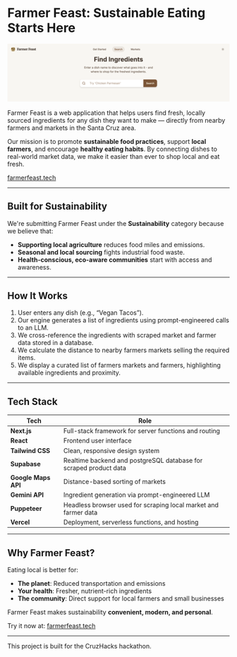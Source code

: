 # Farmer Feast: Sustainable Eating Starts Here

![alt text](/project-images/img-1.png "Homepage")

Farmer Feast is a web application that helps users find fresh, locally sourced ingredients for any dish they want to make — directly from nearby farmers and markets in the Santa Cruz area.

Our mission is to promote **sustainable food practices**, support **local farmers**, and encourage **healthy eating habits**. By connecting dishes to real-world market data, we make it easier than ever to shop local and eat fresh.

[farmerfeast.tech](https://www.farmerfeast.tech/)

---

## Built for Sustainability

We're submitting Farmer Feast under the **Sustainability** category because we believe that:
- **Supporting local agriculture** reduces food miles and emissions.
- **Seasonal and local sourcing** fights industrial food waste.
- **Health-conscious, eco-aware communities** start with access and awareness.

---

## How It Works

1. User enters any dish (e.g., “Vegan Tacos”).
2. Our engine generates a list of ingredients using prompt-engineered calls to an LLM.
3. We cross-reference the ingredients with scraped market and farmer data stored in a database.
4. We calculate the distance to nearby farmers markets selling the required items.
5. We display a curated list of farmers markets and farmers, highlighting available ingredients and proximity.

---

## Tech Stack

| Tech           | Role                                                                 |
|----------------|----------------------------------------------------------------------|
| **Next.js**    | Full-stack framework for server functions and routing                |
| **React**      | Frontend user interface                                  |
| **Tailwind CSS** | Clean, responsive design system                                     |
| **Supabase**   | Realtime backend and postgreSQL database for scraped product data    |
| **Google Maps API** | Distance-based sorting of markets              |
| **Gemini API** | Ingredient generation via prompt-engineered LLM                     |
| **Puppeteer**  | Headless browser used for scraping local market and farmer data      |
| **Vercel**     | Deployment, serverless functions, and hosting                        |

---

## Why Farmer Feast?

Eating local is better for:
- **The planet**: Reduced transportation and emissions
- **Your health**: Fresher, nutrient-rich ingredients
- **The community**: Direct support for local farmers and small businesses

Farmer Feast makes sustainability **convenient, modern, and personal**.

Try it now at: [farmerfeast.tech](https://www.farmerfeast.tech/) 

---

This project is built for the CruzHacks hackathon.
